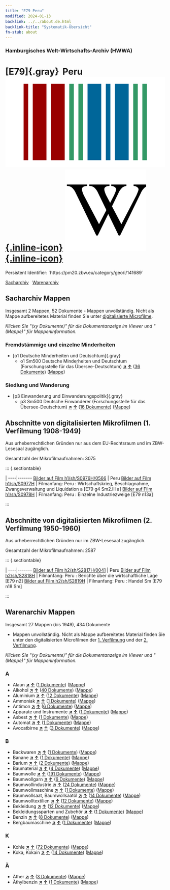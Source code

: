 ```yaml
---
title: "E79 Peru"
modified: 2024-01-13
backlink: ../../about.de.html
backlink-title: "Systematik-Übersicht"
fn-stub: about
---
```


### Hamburgisches Welt-Wirtschafts-Archiv (HWWA)

# [E79]{.gray}&#8201; Peru &#160; [![Wikidata](/images/Wikidata-logo.svg "Wikidata"){.inline-icon}](http://www.wikidata.org/entity/Q419) [![Wikipedia](/images/Wikipedia-W.svg "Wikipedia"){.inline-icon}](https://de.wikipedia.org/wiki/Peru)

<div class="hint">Persistent Identifier: `https://pm20.zbw.eu/category/geo/i/141689`</div>




[Sacharchiv](#sacharchiv-mappen) &#160; [Warenarchiv](#warenarchiv-mappen)





## Sacharchiv Mappen









Insgesamt 2 Mappen, 52 Dokumente - Mappen unvollständig.
Nicht als Mappe aufbereitetes Material finden Sie unter [digitalisierte Microfilme](/film/h1_sh.de.html).

_Klicken Sie "(xy Dokumente)" für die Dokumentanzeige im Viewer und "(Mappe)" für Mappeninformation._




### Fremdstämmige und einzelne Minderheiten

- [o1 Deutsche Minderheiten und Deutschtum]{.gray}
  - o1 Sm500 Deutsche Minderheiten und Deutschtum (Forschungsstelle für das Übersee-Deutschtum) [**&nearr;**](../../../subject/i/145911/about.de.html "Deutsche Minderheiten und Deutschtum (Forschungsstelle für das Übersee-Deutschtum) (in der ganzen Welt)") [**&uarr;**](../../../subject/about.de.html#o1_Sm500 "Sachsystematik") (<a href="https://pm20.zbw.eu/iiifview/folder/sh/141689,145911" title="über: Peru : Deutsche Minderheiten und Deutschtum (Forschungsstelle für das Übersee-Deutschtum)" target="_blank">36 Dokumente</a>) ([Mappe](../../../../folder/sh/1416xx/141689/1459xx/145911/about.de.html))

### Siedlung und Wanderung

- [p3 Einwanderung und Einwanderungspolitik]{.gray}
  - p3 Sm500 Deutsche Einwanderer (Forschungsstelle für das Übersee-Deutschtum) [**&nearr;**](../../../subject/i/145921/about.de.html "Deutsche Einwanderer (Forschungsstelle für das Übersee-Deutschtum) (in der ganzen Welt)") [**&uarr;**](../../../subject/about.de.html#p3_Sm500 "Sachsystematik") (<a href="https://pm20.zbw.eu/iiifview/folder/sh/141689,145921" title="über: Peru : Deutsche Einwanderer (Forschungsstelle für das Übersee-Deutschtum)" target="_blank">16 Dokumente</a>) ([Mappe](../../../../folder/sh/1416xx/141689/1459xx/145921/about.de.html))



<a id="filmsections" />

## Abschnitte von digitalisierten Mikrofilmen (1. Verfilmung 1908-1949)

<p>Aus urheberrechtlichen Gründen nur aus dem EU-Rechtsraum und im ZBW-Lesesaal zugänglich.</p>


<p>Gesamtzahl der Mikrofilmaufnahmen: 3075</p>





::: {.sectiontable}

 | 
----|-------
<a class="btn" href="https://pm20.zbw.eu/film/h1/sh/S0976H/0566" rel="nofollow">Bilder auf Film h1/sh/S0976H/0566</a> | Peru
<a class="btn" href="https://pm20.zbw.eu/film/h1/sh/S0977H" rel="nofollow">Bilder auf Film h1/sh/S0977H</a> | Filmanfang: Peru : Wirtschaftskrieg, Beschlagnahme, Zwangsverwaltung und Liquidation a [E79 g4 Sm2.III a]
<a class="btn" href="https://pm20.zbw.eu/film/h1/sh/S0978H" rel="nofollow">Bilder auf Film h1/sh/S0978H</a> | Filmanfang: Peru : Einzelne Industriezweige [E79 n13a]


:::




## Abschnitte von digitalisierten Mikrofilmen (2. Verfilmung 1950-1960)

<p>Aus urheberrechtlichen Gründen nur im ZBW-Lesesaal zugänglich.</p>


<p>Gesamtzahl der Mikrofilmaufnahmen: 2587</p>





::: {.sectiontable}

 | 
----|-------
<a class="btn" href="https://pm20.zbw.eu/film/h2/sh/S2817H/0041" rel="nofollow">Bilder auf Film h2/sh/S2817H/0041</a> | Peru
<a class="btn" href="https://pm20.zbw.eu/film/h2/sh/S2818H" rel="nofollow">Bilder auf Film h2/sh/S2818H</a> | Filmanfang: Peru : Berichte über die wirtschaftliche Lage [E79 n2]
<a class="btn" href="https://pm20.zbw.eu/film/h2/sh/S2819H" rel="nofollow">Bilder auf Film h2/sh/S2819H</a> | Filmanfang: Peru : Handel Sm [E79 n18 Sm]


:::














## Warenarchiv Mappen










Insgesamt 27 Mappen (bis 1949), 434 Dokumente
- Mappen unvollständig.  Nicht als Mappe aufbereitetes Material finden Sie
unter den digitalisierten Microfilmen der [1. Verfilmung](/film/h1_wa.de.html)
und der [2. Verfilmung](/film/h2_wa.de.html).

_Klicken Sie "(xy Dokumente)" für die Dokumentanzeige im Viewer und "(Mappe)" für Mappeninformation._




### A

- Alaun [**&nearr;**](../../../ware/i/141956/about.de.html "Alaun (XXX in der ganzen Welt)") [**&uarr;**](../../../ware/about.de.html#PID13-Pm02 "Warensystematik") (<a href="https://pm20.zbw.eu/iiifview/folder/wa/141956,141689" title="über: Alaun : Peru" target="_blank">1 Dokumente</a>) ([Mappe](../../../../folder/wa/1419xx/141956/1416xx/141689/about.de.html))
- Alkohol [**&nearr;**](../../../ware/i/141966/about.de.html "Alkohol (XXX in der ganzen Welt)") [**&uarr;**](../../../ware/about.de.html#PID20.02-Sp "Warensystematik") (<a href="https://pm20.zbw.eu/iiifview/folder/wa/141966,141689" title="über: Alkohol : Peru" target="_blank">40 Dokumente</a>) ([Mappe](../../../../folder/wa/1419xx/141966/1416xx/141689/about.de.html))
- Aluminium [**&nearr;**](../../../ware/i/141969/about.de.html "Aluminium (XXX in der ganzen Welt)") [**&uarr;**](../../../ware/about.de.html#PID07.01-Lm01 "Warensystematik") (<a href="https://pm20.zbw.eu/iiifview/folder/wa/141969,141689" title="über: Aluminium : Peru" target="_blank">12 Dokumente</a>) ([Mappe](../../../../folder/wa/1419xx/141969/1416xx/141689/about.de.html))
- Ammoniak [**&nearr;**](../../../ware/i/165930/about.de.html "Ammoniak (XXX in der ganzen Welt)") [**&uarr;**](../../../ware/about.de.html#PID13-Du01 "Warensystematik") (<a href="https://pm20.zbw.eu/iiifview/folder/wa/165930,141689" title="über: Ammoniak : Peru" target="_blank">1 Dokumente</a>) ([Mappe](../../../../folder/wa/1659xx/165930/1416xx/141689/about.de.html))
- Antimon [**&nearr;**](../../../ware/i/141977/about.de.html "Antimon (XXX in der ganzen Welt)") [**&uarr;**](../../../ware/about.de.html#PID07.01-Hm01 "Warensystematik") (<a href="https://pm20.zbw.eu/iiifview/folder/wa/141977,141689" title="über: Antimon : Peru" target="_blank">6 Dokumente</a>) ([Mappe](../../../../folder/wa/1419xx/141977/1416xx/141689/about.de.html))
- Apparate und Instrumente [**&nearr;**](../../../ware/i/141985/about.de.html "Apparate und Instrumente (XXX in der ganzen Welt)") [**&uarr;**](../../../ware/about.de.html#PID08-Ap "Warensystematik") (<a href="https://pm20.zbw.eu/iiifview/folder/wa/141985,141689" title="über: Apparate und Instrumente : Peru" target="_blank">1 Dokumente</a>) ([Mappe](../../../../folder/wa/1419xx/141985/1416xx/141689/about.de.html))
- Asbest [**&nearr;**](../../../ware/i/142014/about.de.html "Asbest (XXX in der ganzen Welt)") [**&uarr;**](../../../ware/about.de.html#PID23-As "Warensystematik") (<a href="https://pm20.zbw.eu/iiifview/folder/wa/142014,141689" title="über: Asbest : Peru" target="_blank">1 Dokumente</a>) ([Mappe](../../../../folder/wa/1420xx/142014/1416xx/141689/about.de.html))
- Automat [**&nearr;**](../../../ware/i/142020/about.de.html "Automat (XXX in der ganzen Welt)") [**&uarr;**](../../../ware/about.de.html#PID08-Au "Warensystematik") (<a href="https://pm20.zbw.eu/iiifview/folder/wa/142020,141689" title="über: Automat : Peru" target="_blank">1 Dokumente</a>) ([Mappe](../../../../folder/wa/1420xx/142020/1416xx/141689/about.de.html))
- Avocatbirne [**&nearr;**](../../../ware/i/142021/about.de.html "Avocatbirne (XXX in der ganzen Welt)") [**&uarr;**](../../../ware/about.de.html#PLW04-Ob02 "Warensystematik") (<a href="https://pm20.zbw.eu/iiifview/folder/wa/142021,141689" title="über: Avocatbirne : Peru" target="_blank">3 Dokumente</a>) ([Mappe](../../../../folder/wa/1420xx/142021/1416xx/141689/about.de.html))

### B

- Backwaren [**&nearr;**](../../../ware/i/142026/about.de.html "Backwaren (XXX in der ganzen Welt)") [**&uarr;**](../../../ware/about.de.html#PID20-Ba "Warensystematik") (<a href="https://pm20.zbw.eu/iiifview/folder/wa/142026,141689" title="über: Backwaren : Peru" target="_blank">1 Dokumente</a>) ([Mappe](../../../../folder/wa/1420xx/142026/1416xx/141689/about.de.html))
- Banane [**&nearr;**](../../../ware/i/142038/about.de.html "Banane (XXX in der ganzen Welt)") [**&uarr;**](../../../ware/about.de.html#PLW04-Bn "Warensystematik") (<a href="https://pm20.zbw.eu/iiifview/folder/wa/142038,141689" title="über: Banane : Peru" target="_blank">1 Dokumente</a>) ([Mappe](../../../../folder/wa/1420xx/142038/1416xx/141689/about.de.html))
- Barium [**&nearr;**](../../../ware/i/142042/about.de.html "Barium (XXX in der ganzen Welt)") [**&uarr;**](../../../ware/about.de.html#PID07.01-Lm02 "Warensystematik") (<a href="https://pm20.zbw.eu/iiifview/folder/wa/142042,141689" title="über: Barium : Peru" target="_blank">2 Dokumente</a>) ([Mappe](../../../../folder/wa/1420xx/142042/1416xx/141689/about.de.html))
- Baumaterial [**&nearr;**](../../../ware/i/142086/about.de.html "Baumaterial (XXX in der ganzen Welt)") [**&uarr;**](../../../ware/about.de.html#PID22-Bs "Warensystematik") (<a href="https://pm20.zbw.eu/iiifview/folder/wa/142086,141689" title="über: Baumaterial : Peru" target="_blank">4 Dokumente</a>) ([Mappe](../../../../folder/wa/1420xx/142086/1416xx/141689/about.de.html))
- Baumwolle [**&nearr;**](../../../ware/i/142089/about.de.html "Baumwolle (XXX in der ganzen Welt)") [**&uarr;**](../../../ware/about.de.html#PLW04-Bw "Warensystematik") (<a href="https://pm20.zbw.eu/iiifview/folder/wa/142089,141689" title="über: Baumwolle : Peru" target="_blank">191 Dokumente</a>) ([Mappe](../../../../folder/wa/1420xx/142089/1416xx/141689/about.de.html))
- Baumwollgarn [**&nearr;**](../../../ware/i/196460/about.de.html "Baumwollgarn (XXX in der ganzen Welt)") [**&uarr;**](../../../ware/about.de.html#PID19-Nf02 "Warensystematik") (<a href="https://pm20.zbw.eu/iiifview/folder/wa/196460,141689" title="über: Baumwollgarn : Peru" target="_blank">6 Dokumente</a>) ([Mappe](../../../../folder/wa/1964xx/196460/1416xx/141689/about.de.html))
- Baumwollindustrie [**&nearr;**](../../../ware/i/142091/about.de.html "Baumwollindustrie (XXX in der ganzen Welt)") [**&uarr;**](../../../ware/about.de.html#PID19-Bw01 "Warensystematik") (<a href="https://pm20.zbw.eu/iiifview/folder/wa/142091,141689" title="über: Baumwollindustrie : Peru" target="_blank">24 Dokumente</a>) ([Mappe](../../../../folder/wa/1420xx/142091/1416xx/141689/about.de.html))
- Baumwollmaschine [**&nearr;**](../../../ware/i/142092/about.de.html "Baumwollmaschine (XXX in der ganzen Welt)") [**&uarr;**](../../../ware/about.de.html#PID08-Ld02 "Warensystematik") (<a href="https://pm20.zbw.eu/iiifview/folder/wa/142092,141689" title="über: Baumwollmaschine : Peru" target="_blank">1 Dokumente</a>) ([Mappe](../../../../folder/wa/1420xx/142092/1416xx/141689/about.de.html))
- Baumwollsaat, Baumwollsaatöl [**&nearr;**](../../../ware/i/142093/about.de.html "Baumwollsaat, Baumwollsaatöl (XXX in der ganzen Welt)") [**&uarr;**](../../../ware/about.de.html#PID20-Oe01 "Warensystematik") (<a href="https://pm20.zbw.eu/iiifview/folder/wa/142093,141689" title="über: Baumwollsaat, Baumwollsaatöl : Peru" target="_blank">14 Dokumente</a>) ([Mappe](../../../../folder/wa/1420xx/142093/1416xx/141689/about.de.html))
- Baumwolltextilien [**&nearr;**](../../../ware/i/154932/about.de.html "Baumwolltextilien (XXX in der ganzen Welt)") [**&uarr;**](../../../ware/about.de.html#PID19-Bw02 "Warensystematik") (<a href="https://pm20.zbw.eu/iiifview/folder/wa/154932,141689" title="über: Baumwolltextilien : Peru" target="_blank">12 Dokumente</a>) ([Mappe](../../../../folder/wa/1549xx/154932/1416xx/141689/about.de.html))
- Bekleidung [**&nearr;**](../../../ware/i/142106/about.de.html "Bekleidung (XXX in der ganzen Welt)") [**&uarr;**](../../../ware/about.de.html#PID19-Bk "Warensystematik") (<a href="https://pm20.zbw.eu/iiifview/folder/wa/142106,141689" title="über: Bekleidung : Peru" target="_blank">12 Dokumente</a>) ([Mappe](../../../../folder/wa/1421xx/142106/1416xx/141689/about.de.html))
- Bekleidungssparten und Zubehör [**&nearr;**](../../../ware/i/166456/about.de.html "Bekleidungssparten und Zubehör (XXX in der ganzen Welt)") [**&uarr;**](../../../ware/about.de.html#PID19-Bz "Warensystematik") (<a href="https://pm20.zbw.eu/iiifview/folder/wa/166456,141689" title="über: Bekleidungssparten und Zubehör  : Peru" target="_blank">1 Dokumente</a>) ([Mappe](../../../../folder/wa/1664xx/166456/1416xx/141689/about.de.html))
- Benzin [**&nearr;**](../../../ware/i/142108/about.de.html "Benzin (XXX in der ganzen Welt)") [**&uarr;**](../../../ware/about.de.html#PID13.02-Ks02 "Warensystematik") (<a href="https://pm20.zbw.eu/iiifview/folder/wa/142108,141689" title="über: Benzin : Peru" target="_blank">8 Dokumente</a>) ([Mappe](../../../../folder/wa/1421xx/142108/1416xx/141689/about.de.html))
- Bergbaumaschine [**&nearr;**](../../../ware/i/142112/about.de.html "Bergbaumaschine (XXX in der ganzen Welt)") [**&uarr;**](../../../ware/about.de.html#PID08-Bg "Warensystematik") (<a href="https://pm20.zbw.eu/iiifview/folder/wa/142112,141689" title="über: Bergbaumaschine : Peru" target="_blank">1 Dokumente</a>) ([Mappe](../../../../folder/wa/1421xx/142112/1416xx/141689/about.de.html))

### K

- Kohle [**&nearr;**](../../../ware/i/143120/about.de.html "Kohle (XXX in der ganzen Welt)") [**&uarr;**](../../../ware/about.de.html#PRB02.01 "Warensystematik") (<a href="https://pm20.zbw.eu/iiifview/folder/wa/143120,141689" title="über: Kohle : Peru" target="_blank">72 Dokumente</a>) ([Mappe](../../../../folder/wa/1431xx/143120/1416xx/141689/about.de.html))
- Koka, Kokain [**&nearr;**](../../../ware/i/143124/about.de.html "Koka, Kokain (XXX in der ganzen Welt)") [**&uarr;**](../../../ware/about.de.html#PID04-Dr05 "Warensystematik") (<a href="https://pm20.zbw.eu/iiifview/folder/wa/143124,141689" title="über: Koka, Kokain : Peru" target="_blank">14 Dokumente</a>) ([Mappe](../../../../folder/wa/1431xx/143124/1416xx/141689/about.de.html))

### Ä

- Äther [**&nearr;**](../../../ware/i/141945/about.de.html "Äther (XXX in der ganzen Welt)") [**&uarr;**](../../../ware/about.de.html#PID13-Ko01 "Warensystematik") (<a href="https://pm20.zbw.eu/iiifview/folder/wa/141945,141689" title="über: Äther : Peru" target="_blank">3 Dokumente</a>) ([Mappe](../../../../folder/wa/1419xx/141945/1416xx/141689/about.de.html))
- Äthylbenzin [**&nearr;**](../../../ware/i/141946/about.de.html "Äthylbenzin (XXX in der ganzen Welt)") [**&uarr;**](../../../ware/about.de.html#PID13.02-Ks01 "Warensystematik") (<a href="https://pm20.zbw.eu/iiifview/folder/wa/141946,141689" title="über: Äthylbenzin : Peru" target="_blank">1 Dokumente</a>) ([Mappe](../../../../folder/wa/1419xx/141946/1416xx/141689/about.de.html))




